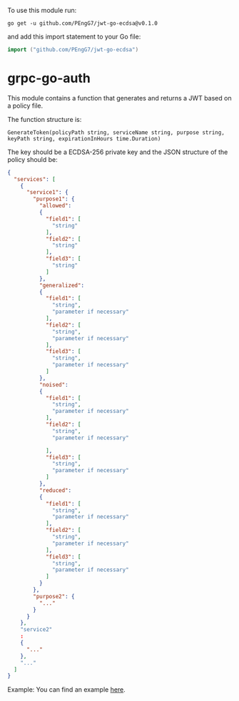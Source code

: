 To use this module run:
```shell
go get -u github.com/PEngG7/jwt-go-ecdsa@v0.1.0
``` 

and add this import statement to your Go file:
```go
import ("github.com/PEngG7/jwt-go-ecdsa")
```

# grpc-go-auth
This module contains a function that generates and returns a JWT based on a policy file. 

The function structure is:
```
GenerateToken(policyPath string, serviceName string, purpose string, keyPath string, expirationInHours time.Duration)
```

The key should be a ECDSA-256 private key and the JSON structure of the policy should be:

```json
{
  "services": [
    {
      "service1": {
        "purpose1": {
          "allowed":
          {
            "field1": [
              "string"
            ],
            "field2": [
              "string"
            ],
            "field3": [
              "string"
            ]
          },
          "generalized":
          {
            "field1": [
              "string",
              "parameter if necessary"
            ],
            "field2": [
              "string",
              "parameter if necessary"
            ],
            "field3": [
              "string",
              "parameter if necessary"
            ]
          },
          "noised":
          {
            "field1": [
              "string",
              "parameter if necessary"
            ],
            "field2": [
              "string",
              "parameter if necessary"

            ],
            "field3": [
              "string",
              "parameter if necessary"
            ]
          },
          "reduced":
          {
            "field1": [
              "string",
              "parameter if necessary"
            ],
            "field2": [
              "string",
              "parameter if necessary"
            ],
            "field3": [
              "string",
              "parameter if necessary"
            ]
          }
        },
        "purpose2": {
          "..."
        }
      }
    },
    "service2"
    :
    {
      "..."
    },
    "..."
  ]
}
```

Example:
You can find an example [here](https://github.com/PEngG7/jwt-go-ecdsa/blob/main/policy.json).